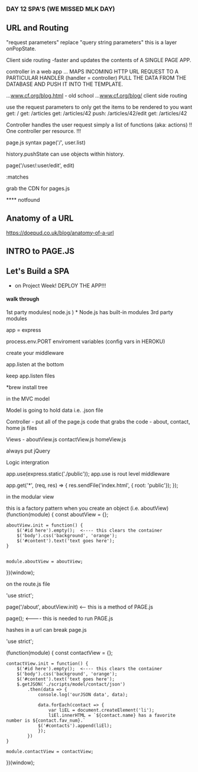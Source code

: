 ### DAY 12 SPA'S    (WE MISSED MLK DAY)

## URL and Routing
"request parameters" replace "query string parameters"
this is a layer onPopState.

Client side routing
-faster and updates the contents of A SINGLE PAGE APP.

controller in a web app ... MAPS INCOMING HTTP URL REQUEST TO A PARTICULAR HANDLER (handler = controller)
PULL THE DATA FROM THE DATABASE AND PUSH IT INTO THE TEMPLATE.

...www.cf.org/blog.html  - old school
...www.cf.org/blog/      client side routing

use the request parameters to only get the items to be rendered to you want
get: /
get: /articles
get: /articles/42
push: /articles/42/edit
get: /articles/42

Controller handles the user request
simply a list of functions (aka: actions)
!! One controller per resource. !!!


page.js syntax
page('/', user.list)

history.pushState can use objects within history.

page('/user/:user/edit', edit)

:matches 


grab the CDN for pages.js


**** notfound

## Anatomy of a URL

https://doepud.co.uk/blog/anatomy-of-a-url

## INTRO to PAGE.JS



## Let's Build a SPA



* on Project Week! DEPLOY THE APP!!!


#### walk through 

1st party modules( node.js )
    * Node.js has built-in modules
3rd party modules

app = express

process.env.PORT  enviroment variables  (config vars in HEROKU)

create your middleware

app.listen at the bottom



keep app.listen files


*brew install tree



in the MVC model 

Model is going to hold data  i.e. .json file

Controller  -  put all of the page.js code that grabs the code
            - about, contact, home js files  

Views  -    aboutView.js
            contactView.js
            homeView.js

always put jQuery 


Logic intergration

app.use(express.static('./public'));
app.use is rout level middleware

app.get('*', (req, res) => {
    res.sendFile('index.html', { root: 'public'});
});


in the modular view

this is a factory pattern when you create an object (i.e. aboutView)
(function(module) {
    const aboutView = {};

    aboutView.init = function() {
        $('#id here').empty();  <---- this clears the container
        $('body').css('background', 'orange');
        $('#content').text('text goes here');
    }


    module.aboutView = aboutView;
})(window);




on the route.js file

'use strict';

page('/about', aboutView.init)  <-- this is a method of PAGE.js


page();       <---- this is needed to run PAGE.js

hashes in a url can break page.js


'use strict';

(function(module) {
    const contactView = {};

    contactView.init = function() {
        $('#id here').empty();  <---- this clears the container
        $('body').css('background', 'orange');
        $('#content').text('text goes here');
        $.getJSON('./scripts/model/contact/json')
            .then(data => {
                console.log('ourJSON data', data);
                
                data.forEach(contact => {
                    var liEL = document.createElement('li');
                    liEl.innerHTML = `${contact.name} has a favorite number is ${contact.fav_num}.`
                $('#contacts').append(liEl);
                });
            })
    }

    module.contactView = contactView;
})(window);



